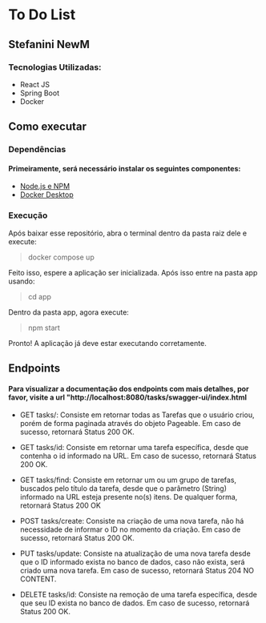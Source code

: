 # To Do List
## Stefanini NewM

### Tecnologias Utilizadas: 
- React JS
- Spring Boot
- Docker



## Como executar  

### Dependências

#### Primeiramente, será necessário instalar os seguintes componentes:
- [Node.js e NPM](https://nodejs.org/en/download)
- [Docker Desktop](https://www.docker.com/products/docker-desktop/)

### Execução 

Após baixar esse repositório, abra o terminal dentro da pasta raiz dele e execute:
> docker compose up

Feito isso, espere a aplicação ser inicializada. Após isso entre na pasta app usando:
> cd app

Dentro da pasta app, agora execute:
> npm start

Pronto! A aplicação já deve estar executando corretamente.

## Endpoints

#### Para visualizar a documentação dos endpoints com mais detalhes, por favor, visite a url "http://localhost:8080/tasks/swagger-ui/index.html


- GET tasks/: Consiste em retornar todas as Tarefas que o usuário criou, porém de forma paginada através do objeto Pageable. Em caso de sucesso, retornará Status 200 OK.

- GET tasks/id: Consiste em retornar uma tarefa específica, desde que contenha o id informado na URL. Em caso de sucesso, retornará Status 200 OK.

- GET tasks/find: Consiste em retornar um ou um grupo de tarefas, buscados pelo título da tarefa, desde que o parâmetro (String) informado na URL esteja presente no(s) itens. De qualquer forma, retornará Status 200 OK

- POST tasks/create: Consiste na criação de uma nova tarefa, não há necessidade de informar o ID no momento da criação. Em caso de sucesso, retornará Status 200 OK.

- PUT tasks/update: Consiste na atualização de uma nova tarefa desde que o ID informado exista no banco de dados, caso não exista, será criado uma nova tarefa. Em caso de sucesso, retornará Status 204 NO CONTENT.

- DELETE tasks/id: Consiste na remoção de uma tarefa específica, desde que seu ID exista no banco de dados. Em caso de sucesso, retornará Status 200 OK.

